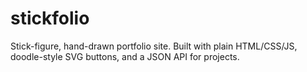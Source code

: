 # stickfolio
Stick-figure, hand-drawn portfolio site. Built with plain HTML/CSS/JS, doodle-style SVG buttons, and a JSON API for projects.
